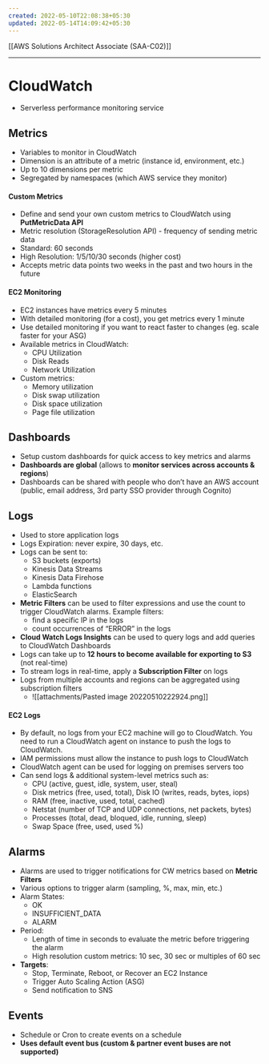```yaml
---
created: 2022-05-10T22:08:38+05:30
updated: 2022-05-14T14:09:42+05:30
---
```

[[AWS Solutions Architect Associate (SAA-C02)]]

---
# CloudWatch
- Serverless performance monitoring service

## Metrics
- Variables to monitor in CloudWatch
- Dimension is an attribute of a metric (instance id, environment, etc.)
- Up to 10 dimensions per metric
- Segregated by namespaces (which AWS service they monitor)

#### Custom Metrics
- Define and send your own custom metrics to CloudWatch using **PutMetricData API**
- Metric resolution (StorageResolution API) - frequency of sending metric data
-   Standard: 60 seconds
-   High Resolution: 1/5/10/30 seconds (higher cost)
- Accepts metric data points two weeks in the past and two hours in the future

#### EC2 Monitoring
-   EC2 instances have metrics every 5 minutes
-   With detailed monitoring (for a cost), you get metrics every 1 minute
-   Use detailed monitoring if you want to react faster to changes (eg. scale faster for your ASG)
- Available metrics in CloudWatch:
	- CPU Utilization
	- Disk Reads
	- Network Utilization
- Custom metrics:
	- Memory utilization
	-   Disk swap utilization
	-   Disk space utilization
	-   Page file utilization

## Dashboards
- Setup custom dashboards for quick access to key metrics and alarms
- **Dashboards are global** (allows to **monitor services across accounts & regions**)
- Dashboards can be shared with people who don’t have an AWS account (public, email address, 3rd party SSO provider through Cognito)

## Logs
- Used to store application logs
- Logs Expiration: never expire, 30 days, etc.
- Logs can be sent to:
    -   S3 buckets (exports)
    -   Kinesis Data Streams
    -   Kinesis Data Firehose
	-   Lambda functions
    -   ElasticSearch
- **Metric Filters** can be used to filter expressions and use the count to trigger CloudWatch alarms. Example filters:
    -   find a specific IP in the logs
    -   count occurrences of “ERROR” in the logs
- **Cloud Watch Logs Insights** can be used to query logs and add queries to CloudWatch Dashboards
- Logs can take up to **12 hours to become available for exporting to S3** (not real-time)
- To stream logs in real-time, apply a **Subscription Filter** on logs
- Logs from multiple accounts and regions can be aggregated using subscription filters
	- ![[attachments/Pasted image 20220510222924.png]]

#### EC2 Logs
- By default, no logs from your EC2 machine will go to CloudWatch. You need to run a CloudWatch agent on instance to push the logs to CloudWatch.
- lAM permissions must allow the instance to push logs to CloudWatch
- CloudWatch agent can be used for logging on premises servers too
- Can send logs & additional system-level metrics such as:
    -   CPU (active, guest, idle, system, user, steal)
    -   Disk metrics (free, used, total), Disk IO (writes, reads, bytes, iops)
    -   RAM (free, inactive, used, total, cached)
    -   Netstat (number of TCP and UDP connections, net packets, bytes)
    -   Processes (total, dead, bloqued, idle, running, sleep)
    -   Swap Space (free, used, used %)

## Alarms
-   Alarms are used to trigger notifications for CW metrics based on **Metric Filters**
-   Various options to trigger alarm (sampling, %, max, min, etc.)
-   Alarm States:
    -   OK
    -   INSUFFICIENT_DATA
    -   ALARM
- Period:
    -   Length of time in seconds to evaluate the metric before triggering the alarm
    -   High resolution custom metrics: 10 sec, 30 sec or multiples of 60 sec
-   **Targets**:
    -   Stop, Terminate, Reboot, or Recover an EC2 Instance
    -   Trigger Auto Scaling Action (ASG)
    -   Send notification to SNS

## Events
- Schedule or Cron to create events on a schedule
-   **Uses default event bus (custom & partner event buses are not supported)**